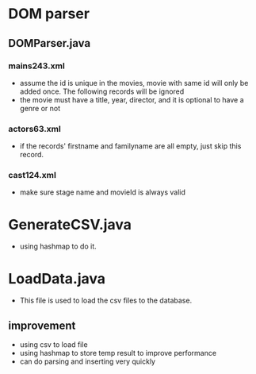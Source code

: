 # DOM parser

## DOMParser.java
### mains243.xml

- assume the id is unique in the movies, movie with same id will only be added once. The following records will be ignored
- the movie must have a title, year, director, and it is optional to have a genre or not

### actors63.xml
- if the records' firstname and familyname are all empty, just skip this record.

### cast124.xml
- make sure stage name and movieId is always valid

# GenerateCSV.java
- using hashmap to do it.

# LoadData.java
- This file is used to load the csv files to the database.


## improvement
- using csv to load file
- using hashmap to store temp result to improve performance
- can do parsing and inserting very quickly
